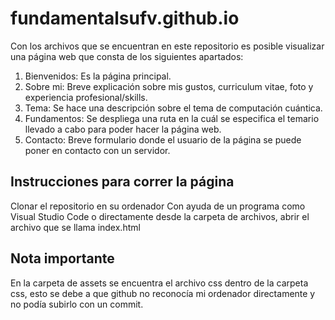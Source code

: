 # fundamentalsufv.github.io
Con los archivos que se encuentran en este repositorio es posible visualizar una página web que consta de los siguientes apartados: 
1. Bienvenidos: Es la página principal.
2. Sobre mi: Breve explicación sobre mis gustos, curriculum vitae, foto y experiencia profesional/skills.
3. Tema: Se hace una descripción sobre el tema de computación cuántica.
4. Fundamentos: Se despliega una ruta en la cuál se especifica el temario llevado a cabo para poder hacer la página web.
5. Contacto: Breve formulario donde el usuario de la página se puede poner en contacto con un servidor.
##
 ## Instrucciones para correr la página
 Clonar el repositorio en su ordenador
 Con ayuda de un programa como Visual Studio Code o directamente desde la carpeta de archivos, abrir el archivo que se llama index.html
 ## Nota importante
 En la carpeta de assets se encuentra el archivo css dentro de la carpeta css, esto se debe a que github no reconocía mi ordenador directamente y no podía subirlo con un commit.
 
